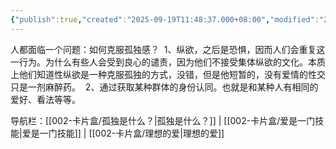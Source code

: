 ```yaml
---
{"publish":true,"created":"2025-09-19T11:48:37.000+08:00","modified":"2025-09-19T11:48:37.000+08:00","cssclasses":""}
---
```


人都面临一个问题：如何克服孤独感？ 
1、纵欲，之后是恐惧，因而人们会重复这一行为。为什么有些人会受到良心的谴责，因为他们不接受集体纵欲的文化。本质上他们知道性纵欲是一种克服孤独的方式，没错，但是他短暂的，没有爱情的性交只是一剂麻醉药。 
2、通过获取某种群体的身份认同。也就是和某种人有相同的爱好、看法等等。

导航栏：[[002-卡片盒/孤独是什么？\|孤独是什么？]] | [[002-卡片盒/爱是一门技能\|爱是一门技能]] | [[002-卡片盒/理想的爱\|理想的爱]]
